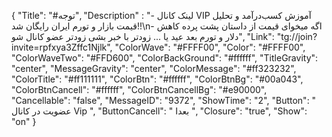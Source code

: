{
"Title": "#توجه",
"Description" : "- لینک کانال VIP آموزش کسب‌درآمد و تحلیل قیمت بازار و تورم ایران رایگان شد!!\n- اگه میخوای قیمت از داستان پشت پرده کاهش دلار و تورم بعد عید یا ... زودتر با خبر بشی زودتر عضو کانال شو",
"Link": "tg://join?invite=rpfxya3Zffc1Njlk",
"ColorWave": "#FFFF00",
"Color": "#FFFF00",
"ColorWaveTwo": "#FFD600",
"ColorBackGround": "#ffffff",
"TitleGravity": "center",
"MessageGravity": "center",
"ColorMessage": "#ff323232",
"ColorTitle": "#ff111111",
"ColorBtn": "#ffffff",
"ColorBtnBg": "#00a043",
"ColorBtnCancell": "#ffffff",
"ColorBtnCancellBg": "#e90000",
"Cancellable": "false",
"MessageID": "9372",
"ShowTime": "2",
"Button": "  عضویت در کانال Vip  ",
"ButtonCancell": " بعدا ",
"Closure": "true",
"Show": "on"
}
